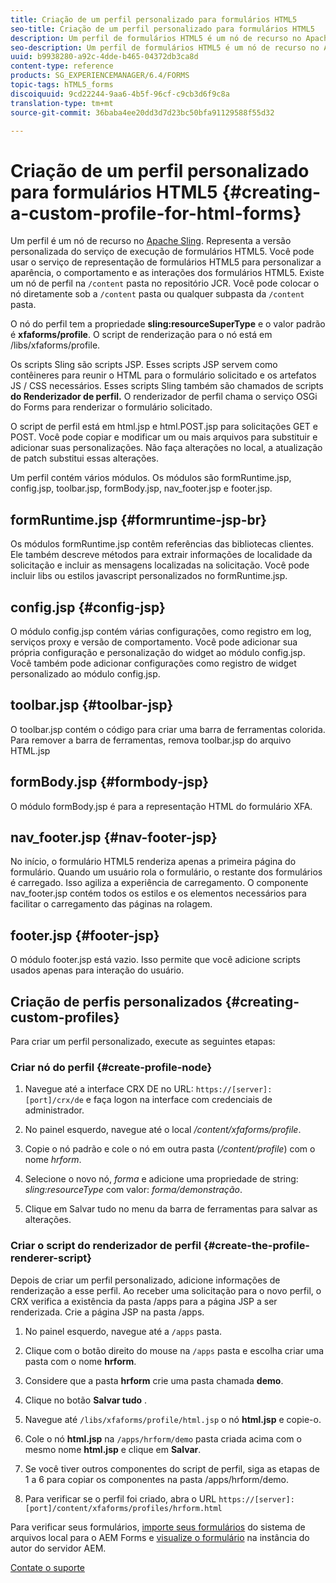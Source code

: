 ```yaml
---
title: Criação de um perfil personalizado para formulários HTML5
seo-title: Criação de um perfil personalizado para formulários HTML5
description: Um perfil de formulários HTML5 é um nó de recurso no Apache Sling. Representa uma versão personalizada do serviço de renderização de formulários HTML5.
seo-description: Um perfil de formulários HTML5 é um nó de recurso no Apache Sling. Representa uma versão personalizada do serviço de renderização de formulários HTML5.
uuid: b9938280-a92c-4dde-b465-04372db3ca8d
content-type: reference
products: SG_EXPERIENCEMANAGER/6.4/FORMS
topic-tags: hTML5_forms
discoiquuid: 9cd22244-9aa6-4b5f-96cf-c9cb3d6f9c8a
translation-type: tm+mt
source-git-commit: 36baba4ee20dd3d7d23bc50bfa91129588f55d32

---
```



# Criação de um perfil personalizado para formulários HTML5 {#creating-a-custom-profile-for-html-forms}

Um perfil é um nó de recurso no [Apache Sling](https://sling.apache.org/). Representa a versão personalizada do serviço de execução de formulários HTML5. Você pode usar o serviço de representação de formulários HTML5 para personalizar a aparência, o comportamento e as interações dos formulários HTML5. Existe um nó de perfil na `/content` pasta no repositório JCR. Você pode colocar o nó diretamente sob a `/content` pasta ou qualquer subpasta da `/content` pasta.

O nó do perfil tem a propriedade **sling:resourceSuperType** e o valor padrão é **xfaforms/profile**. O script de renderização para o nó está em /libs/xfaforms/profile.

Os scripts Sling são scripts JSP. Esses scripts JSP servem como contêineres para reunir o HTML para o formulário solicitado e os artefatos JS / CSS necessários. Esses scripts Sling também são chamados de scripts **do Renderizador de perfil.** O renderizador de perfil chama o serviço OSGi do Forms para renderizar o formulário solicitado.

O script de perfil está em html.jsp e html.POST.jsp para solicitações GET e POST. Você pode copiar e modificar um ou mais arquivos para substituir e adicionar suas personalizações. Não faça alterações no local, a atualização de patch substitui essas alterações.

Um perfil contém vários módulos. Os módulos são formRuntime.jsp, config.jsp, toolbar.jsp, formBody.jsp, nav_footer.jsp e footer.jsp.

## formRuntime.jsp {#formruntime-jsp-br}

Os módulos formRuntime.jsp contêm referências das bibliotecas clientes. Ele também descreve métodos para extrair informações de localidade da solicitação e incluir as mensagens localizadas na solicitação. Você pode incluir libs ou estilos javascript personalizados no formRuntime.jsp.

## config.jsp {#config-jsp}

O módulo config.jsp contém várias configurações, como registro em log, serviços proxy e versão de comportamento. Você pode adicionar sua própria configuração e personalização do widget ao módulo config.jsp. Você também pode adicionar configurações como registro de widget personalizado ao módulo config.jsp.

## toolbar.jsp {#toolbar-jsp}

O toolbar.jsp contém o código para criar uma barra de ferramentas colorida. Para remover a barra de ferramentas, remova toolbar.jsp do arquivo HTML.jsp

## formBody.jsp {#formbody-jsp}

O módulo formBody.jsp é para a representação HTML do formulário XFA.

## nav_footer.jsp {#nav-footer-jsp}

No início, o formulário HTML5 renderiza apenas a primeira página do formulário. Quando um usuário rola o formulário, o restante dos formulários é carregado. Isso agiliza a experiência de carregamento. O componente nav_footer.jsp contém todos os estilos e os elementos necessários para facilitar o carregamento das páginas na rolagem.

## footer.jsp {#footer-jsp}

O módulo footer.jsp está vazio. Isso permite que você adicione scripts usados apenas para interação do usuário.

## Criação de perfis personalizados {#creating-custom-profiles}

Para criar um perfil personalizado, execute as seguintes etapas:

### Criar nó do perfil {#create-profile-node}

1. Navegue até a interface CRX DE no URL: `https://[server]:[port]/crx/de` e faça logon na interface com credenciais de administrador.

1. No painel esquerdo, navegue até o local */content/xfaforms/profile*.

1. Copie o nó padrão e cole o nó em outra pasta (*/content/profile*) com o nome *hrform*.

1. Selecione o novo nó, *forma* e adicione uma propriedade de string: *sling:resourceType* com valor: *forma/demonstração*.

1. Clique em Salvar tudo no menu da barra de ferramentas para salvar as alterações.

### Criar o script do renderizador de perfil {#create-the-profile-renderer-script}

Depois de criar um perfil personalizado, adicione informações de renderização a esse perfil. Ao receber uma solicitação para o novo perfil, o CRX verifica a existência da pasta /apps para a página JSP a ser renderizada. Crie a página JSP na pasta /apps.

1. No painel esquerdo, navegue até a `/apps` pasta.
1. Clique com o botão direito do mouse na `/apps` pasta e escolha criar uma pasta com o nome **hrform**.
1. Considere que a pasta **hrform** crie uma pasta chamada **demo**.
1. Clique no botão **Salvar tudo** .
1. Navegue até `/libs/xfaforms/profile/html.jsp` o nó **html.jsp** e copie-o.
1. Cole o nó **html.jsp** na `/apps/hrform/demo` pasta criada acima com o mesmo nome **html.jsp** e clique em **Salvar**.
1. Se você tiver outros componentes do script de perfil, siga as etapas de 1 a 6 para copiar os componentes na pasta /apps/hrform/demo.

1. Para verificar se o perfil foi criado, abra o URL `https://[server]:[port]/content/xfaforms/profiles/hrform.html`

Para verificar seus formulários, [importe seus formulários](/help/forms/using/get-xdp-pdf-documents-aem.md) do sistema de arquivos local para o AEM Forms e [visualize o formulário](/help/forms/using/previewing-forms.md) na instância do autor do servidor AEM.

[Contate o suporte](https://www.adobe.com/account/sign-in.supportportal.html)

